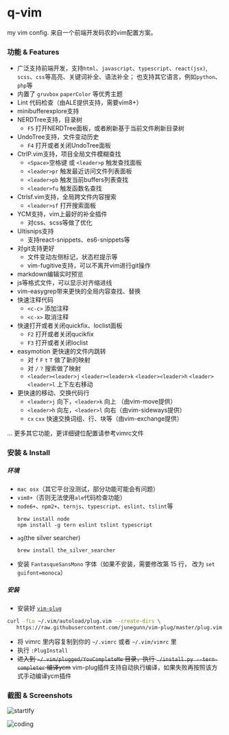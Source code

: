 q-vim
================
my vim config. 来自一个前端开发码农的vim配置方案。

### 功能 & Features
* 广泛支持前端开发，支持`html`、`javascript`、`typescript`、`react(jsx)`, `scss`、`css`等高亮、关键词补全、语法补全； 
也支持其它语言，例如`python`、`php`等
* 内置了 `gruvbox` `paperColor` 等优秀主题
* Lint 代码检查（由ALE提供支持，需要vim8+）
* minibufferexplore支持
* NERDTree支持，目录树
    * `F5` 打开NERDTree面板，或者刷新基于当前文件刷新目录树
* UndoTree支持，文件变动历史
    * `F4` 打开或者关闭UndoTree面板
* CtrlP.vim支持，项目全局文件模糊查找
    * `<Space>`空格键 或 `<leader>p` 触发查找面板
    * `<leader>pr` 触发最近访问文件列表面板
    * `<leader>pb` 触发当前buffers列表查找
    * `<leader>fu` 触发函数名查找
* Ctrlsf.vim支持，全局跨文件内容搜索
    * `<leader>sf` 打开搜索面板
* YCM支持，vim上最好的补全插件
    * 对css、scss等做了优化
* Ultisnips支持
    * 支持react-snippets、es6-snippets等
* 对git支持更好
    * 文件变动左侧标记，状态栏提示等
    * vim-fugitive支持，可以不离开vim进行git操作
* markdown编辑实时预览
* js等格式文件，可以显示对齐缩进线
* vim-easygrep带来更快的全局内容查找、替换
* 快速注释代码
    * `<c-c>` 添加注释
    * `<c-x>` 取消注释
* 快速打开或者关闭quickfix、loclist面板
    * `F2` 打开或者关闭qucikfix
    * `F3` 打开或者关闭loclist
* easymotion 更快速的文件内跳转
    * 对 `f` `F` `t` `T` 做了新的映射
    * 对 `/` `?` 搜索做了映射
    * `<leader><leader>j` `<leader><leader>k` `<leader><leader>h` `<leader><leader>l` 上下左右移动
* 更快速的移动、交换代码行
    * `<leader>j` 向下，`<leader>k` 向上 （由vim-move提供）
    * `<leader>h` 向左，`<leader>l` 向右（由vim-sideways提供）
    * `cx` `cxx` 快速交换词组、行、块等（由vim-exchange提供）


 ... 更多其它功能，更详细键位配置请参考vimrc文件

### 安装 & Install
##### 环境
 * `mac osx`（其它平台没测试，部分功能可能会有问题）
 * `vim8+`（否则无法使用`ale`代码检查功能）
 * `node6+`、`npm2+`、`ternjs`、`typescript`、`eslint`、`tslint`等
    ```
    brew install node
    npm install -g tern eslint tslint typescript
    ```
 * `ag`(the silver searcher) 
    ```
    brew install the_silver_searcher
    ```
 * 安装 `FantasqueSansMono` 字体（如果不安装，需要修改第 15 行， 改为 `set guifont=monoca`）

##### 安装
 * 安装好 [`vim-plug`](https://github.com/junegunn/vim-plug/) 
 ```bash
curl -fLo ~/.vim/autoload/plug.vim --create-dirs \
    https://raw.githubusercontent.com/junegunn/vim-plug/master/plug.vim
```
 * 将 vimrc 里内容复制到你的 `~/.vimrc` 或者 `~/.vim/vimrc` 里
 * 执行 `:PlugInstall`
 * ~~进入到 `~/.vim/plugged/YouCompleteMe` 目录，执行 `./install.py --tern-completer` 编译ycm~~ vim-plug插件支持自动执行编译，如果失败再按照该方式手动编译ycm插件


### 截图 & Screenshots
![startIfy](https://cloud.githubusercontent.com/assets/3774036/25426063/9016bcd4-2aa0-11e7-8f6a-769b655d386f.png)  

![coding](https://cloud.githubusercontent.com/assets/3774036/25426093/a21f62dc-2aa0-11e7-9a4c-2077f4480ce0.png)
